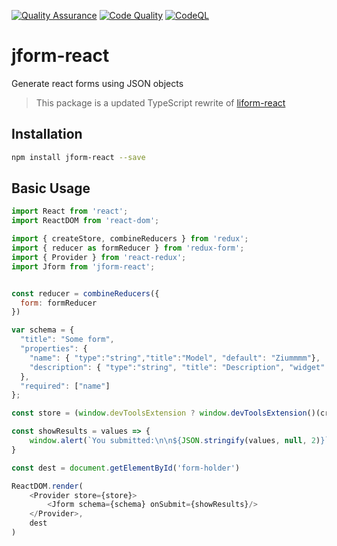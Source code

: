 [![Quality Assurance](https://github.com/Lexouden/jform-react/actions/workflows/quality_assurance.yml/badge.svg)](https://github.com/Lexouden/jform-react/actions/workflows/quality_assurance.yml)
[![Code Quality](https://github.com/Lexouden/jform-react/actions/workflows/code_quality.yml/badge.svg)](https://github.com/Lexouden/jform-react/actions/workflows/code_quality.yml)
[![CodeQL](https://github.com/Lexouden/jform-react/actions/workflows/codeql-analysis.yml/badge.svg)](https://github.com/Lexouden/jform-react/actions/workflows/codeql-analysis.yml)

# jform-react
Generate react forms using JSON objects


> This package is a updated TypeScript rewrite of [liform-react](https://github.com/Limenius/liform-react)

## Installation
``` bash 
npm install jform-react --save 
```

## Basic Usage
```javascript
import React from 'react';
import ReactDOM from 'react-dom';

import { createStore, combineReducers } from 'redux';
import { reducer as formReducer } from 'redux-form';
import { Provider } from 'react-redux';
import Jform from 'jform-react';


const reducer = combineReducers({
  form: formReducer
})

var schema = {
  "title": "Some form",
  "properties": {
    "name": { "type":"string","title":"Model", "default": "Ziummmm"},
    "description": { "type":"string", "title": "Description", "widget": "textarea" }
  },
  "required": ["name"]
};

const store = (window.devToolsExtension ? window.devToolsExtension()(createStore) : createStore)(reducer)

const showResults = values => {
    window.alert(`You submitted:\n\n${JSON.stringify(values, null, 2)}`)
}

const dest = document.getElementById('form-holder')

ReactDOM.render(
    <Provider store={store}>
        <Jform schema={schema} onSubmit={showResults}/>
    </Provider>,
    dest
)
```
